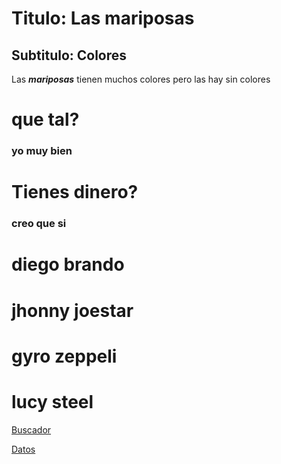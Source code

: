 # Titulo: Las mariposas

## Subtitulo: Colores

Las ***mariposas*** tienen muchos colores pero las hay sin colores


# que tal?

### yo muy bien

# Tienes dinero?

### creo que si

# diego brando

# jhonny joestar

# gyro zeppeli

# lucy steel 

[Buscador](http://www.google.com)

[Datos](datos.txt)